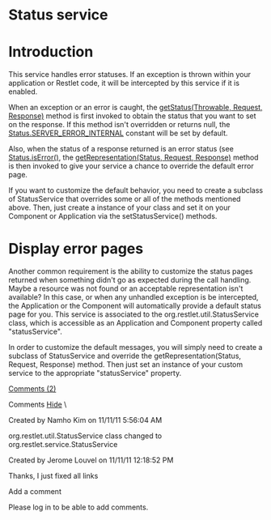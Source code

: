 Status service
==============

Introduction
============

This service handles error statuses. If an exception is thrown within
your application or Restlet code, it will be intercepted by this service
if it is enabled.

When an exception or an error is caught, the [getStatus(Throwable,
Request,
Response)](http://web.archive.org/web/20120122020742/http://www.restlet.org/documentation/2.1/jee/api/org/restlet/service/StatusService.html#getStatus%28java.lang.Throwable,%20org.restlet.Request,%20org.restlet.Response%29)
method is first invoked to obtain the status that you want to set on the
response. If this method isn't overridden or returns null, the
[Status.SERVER\_ERROR\_INTERNAL](http://web.archive.org/web/20120122020742/http://www.restlet.org/documentation/2.1/jee/api/org/restlet/data/Status.html#SERVER_ERROR_INTERNAL)
constant will be set by default.

Also, when the status of a response returned is an error status (see
[Status.isError()](http://web.archive.org/web/20120122020742/http://www.restlet.org/documentation/2.1/jee/api/org/restlet/data/Status.html#isError%28%29),
the [getRepresentation(Status, Request,
Response)](http://web.archive.org/web/20120122020742/http://www.restlet.org/documentation/2.1/jee/api/org/restlet/service/StatusService.html#getRepresentation%28org.restlet.data.Status,%20org.restlet.Request,%20org.restlet.Response%29)
method is then invoked to give your service a chance to override the
default error page.

If you want to customize the default behavior, you need to create a
subclass of StatusService that overrides some or all of the methods
mentioned above. Then, just create a instance of your class and set it
on your Component or Application via the setStatusService() methods.

Display error pages
===================

Another common requirement is the ability to customize the status pages
returned when something didn't go as expected during the call handling.
Maybe a resource was not found or an acceptable representation isn't
available? In this case, or when any unhandled exception is be
intercepted, the Application or the Component will automatically provide
a default status page for you. This service is associated to the
org.restlet.util.StatusService class, which is accessible as an
Application and Component property called "statusService".

In order to customize the default messages, you will simply need to
create a subclass of StatusService and override the
getRepresentation(Status, Request, Response) method. Then just set an
instance of your custom service to the appropriate "statusService"
property.

[Comments
(2)](http://web.archive.org/web/20120122020742/http://wiki.restlet.org/docs_2.1/13-restlet/27-restlet/331-restlet/202-restlet.html#)

Comments
[Hide](http://web.archive.org/web/20120122020742/http://wiki.restlet.org/docs_2.1/13-restlet/27-restlet/331-restlet/202-restlet.html#)
\

Created by Namho Kim on 11/11/11 5:56:04 AM

org.restlet.util.StatusService class changed to
org.restlet.service.StatusService

Created by Jerome Louvel on 11/11/11 12:18:52 PM

Thanks, I just fixed all links

Add a comment

Please log in to be able to add comments.
